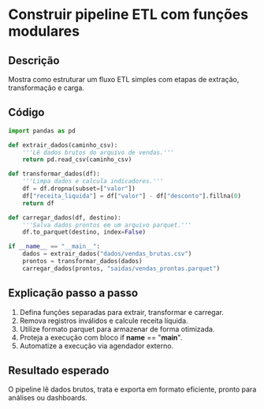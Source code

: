 # Construir pipeline ETL com funções modulares

## Descrição
Mostra como estruturar um fluxo ETL simples com etapas de extração, transformação e carga.

## Código
```python
import pandas as pd

def extrair_dados(caminho_csv):
    '''Lê dados brutos do arquivo de vendas.'''
    return pd.read_csv(caminho_csv)

def transformar_dados(df):
    '''Limpa dados e calcula indicadores.'''
    df = df.dropna(subset=["valor"])
    df["receita_liquida"] = df["valor"] - df["desconto"].fillna(0)
    return df

def carregar_dados(df, destino):
    '''Salva dados prontos em um arquivo parquet.'''
    df.to_parquet(destino, index=False)

if __name__ == "__main__":
    dados = extrair_dados("dados/vendas_brutas.csv")
    prontos = transformar_dados(dados)
    carregar_dados(prontos, "saidas/vendas_prontas.parquet")
```

## Explicação passo a passo
1. Defina funções separadas para extrair, transformar e carregar.
2. Remova registros inválidos e calcule receita líquida.
3. Utilize formato parquet para armazenar de forma otimizada.
4. Proteja a execução com bloco if __name__ == "__main__".
5. Automatize a execução via agendador externo.

## Resultado esperado
O pipeline lê dados brutos, trata e exporta em formato eficiente, pronto para análises ou dashboards.
